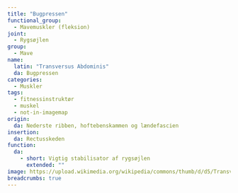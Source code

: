 ```yaml
---
title: "Bugpressen"
functional_group:
  - Mavemuskler (fleksion)
joint:
  - Rygsøjlen
group:
  - Mave
name:
  latin: "Transversus Abdominis"
  da: Bugpressen
categories:
  - Muskler
tags:
  - fitnessinstruktør
  - muskel
  - not-in-imagemap
origin: 
  da: Nederste ribben, hoftebenskammen og lændefascien
insertion: 
  da: Rectusskeden
function:
  da:
    - short: Vigtig stabilisator af rygsøjlen
      extended: ""
image: https://upload.wikimedia.org/wikipedia/commons/thumb/d/d5/Transversus_abdominis.png/375px-Transversus_abdominis.png
breadcrumbs: true
---
```

